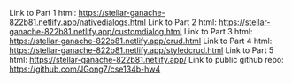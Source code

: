 Link to Part 1 html: https://stellar-ganache-822b81.netlify.app/nativedialogs.html
Link to Part 2 html: https://stellar-ganache-822b81.netlify.app/customdialog.html
Link to Part 3 html: https://stellar-ganache-822b81.netlify.app/crud.html
Link to Part 4 html: https://stellar-ganache-822b81.netlify.app/styledcrud.html
Link to Part 5 html: https://stellar-ganache-822b81.netlify.app/
Link to public github repo: https://github.com/JGong7/cse134b-hw4